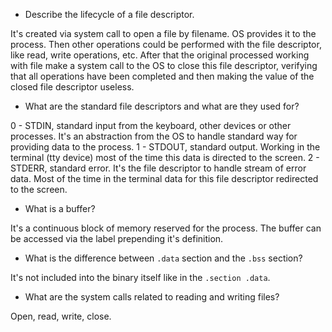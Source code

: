 - Describe the lifecycle of a file descriptor.

It's created via system call to open a file by filename. OS provides it to the process. Then other operations could be performed with the file descriptor, like read, write operations, etc. After that the original processed working with file make a system call to the OS to close this file descriptor, verifying that all operations have been completed and then making the value of the closed file descriptor useless.


- What are the standard file descriptors and what are they used for?

0 - STDIN, standard input from the keyboard, other devices or other processes. It's an abstraction from the OS to handle standard way for providing data to the process.
1 - STDOUT, standard output. Working in the terminal (tty device) most of the time this data is directed to the screen.
2 - STDERR, standard error. It's the file descriptor to handle stream of error data. Most of the time in the terminal data for this file descriptor redirected to the screen.


- What is a buffer?

It's a continuous block of memory reserved for the process. The buffer can be accessed via the label prepending it's definition.


- What is the difference between `.data` section and the `.bss` section?

It's not included into the binary itself like in the `.section .data`. 


- What are the system calls related to reading and writing files?

Open, read, write, close.
